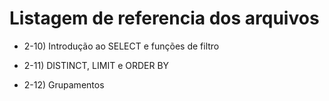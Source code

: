# Listagem de referencia dos arquivos #

* 2-10) Introdução ao SELECT e funções de filtro

* 2-11) DISTINCT, LIMIT e ORDER BY

* 2-12) Grupamentos
